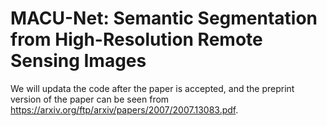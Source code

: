 # MACU-Net: Semantic Segmentation from High-Resolution Remote Sensing Images 
We will updata the code after the paper is accepted, and the preprint version of the paper can be seen from https://arxiv.org/ftp/arxiv/papers/2007/2007.13083.pdf.
